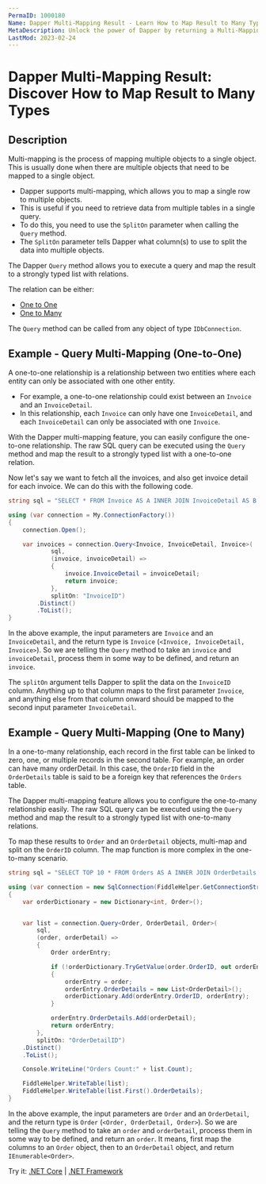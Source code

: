 ```yaml
---
PermaID: 1000180
Name: Dapper Multi-Mapping Result - Learn How to Map Result to Many Types
MetaDescription: Unlock the power of Dapper by returning a Multi-Mapping Result to map multiple entity types or DTOs in one query. Learn how to query your database and map your navigation by mapping many types.
LastMod: 2023-02-24
---
```


# Dapper Multi-Mapping Result: Discover How to Map Result to Many Types

## Description

Multi-mapping is the process of mapping multiple objects to a single object. This is usually done when there are multiple objects that need to be mapped to a single object. 

 - Dapper supports multi-mapping, which allows you to map a single row to multiple objects. 
 - This is useful if you need to retrieve data from multiple tables in a single query. 
 - To do this, you need to use the `SplitOn` parameter when calling the `Query` method. 
 - The `SplitOn` parameter tells Dapper what column(s) to use to split the data into multiple objects. 

The Dapper `Query` method allows you to execute a query and map the result to a strongly typed list with relations.

The relation can be either:
- [One to One](#example---query-multi-mapping-one-to-one)
- [One to Many](#example---query-multi-mapping-one-to-many)

The `Query` method can be called from any object of type `IDbConnection`.

## Example - Query Multi-Mapping (One-to-One)

A one-to-one relationship is a relationship between two entities where each entity can only be associated with one other entity. 

 - For example, a one-to-one relationship could exist between an `Invoice` and an `InvoiceDetail`. 
 - In this relationship, each `Invoice` can only have one `InvoiceDetail`, and each `InvoiceDetail` can only be associated with one `Invoice`.

With the Dapper multi-mapping feature, you can easily configure the one-to-one relationship. The raw SQL query can be executed using the `Query` method and map the result to a strongly typed list with a one-to-one relation.

Now let's say we want to fetch all the invoices, and also get invoice detail for each invoice. We can do this with the following code.

```csharp
string sql = "SELECT * FROM Invoice AS A INNER JOIN InvoiceDetail AS B ON A.InvoiceID = B.InvoiceID;";

using (var connection = My.ConnectionFactory())
{
    connection.Open();

    var invoices = connection.Query<Invoice, InvoiceDetail, Invoice>(
            sql,
            (invoice, invoiceDetail) =>
            {
                invoice.InvoiceDetail = invoiceDetail;
                return invoice;
            },
            splitOn: "InvoiceID")
        .Distinct()
        .ToList();
}
```
In the above example, the input parameters are `Invoice` and an `InvoiceDetail`, and the return type is `Invoice` (`<Invoice, InvoiceDetail, Invoice>`). So we are telling the `Query` method to take an `invoice` and `invoiceDetail`, process them in some way to be defined, and return an `invoice`.

The `splitOn` argument tells Dapper to split the data on the `InvoiceID` column. Anything up to that column maps to the first parameter `Invoice`, and anything else from that column onward should be mapped to the second input parameter `InvoiceDetail`.

## Example - Query Multi-Mapping (One to Many)

In a one-to-many relationship, each record in the first table can be linked to zero, one, or multiple records in the second table. For example, an order can have many orderDetail. In this case, the `OrderID` field in the `OrderDetails` table is said to be a foreign key that references the `Orders` table.

The Dapper multi-mapping feature allows you to configure the one-to-many relationship easily. The raw SQL query can be executed using the `Query` method and map the result to a strongly typed list with one-to-many relations.

To map these results to `Order` and an `OrderDetail` objects, multi-map and split on the `OrderID` column. The map function is more complex in the one-to-many scenario.

```csharp
string sql = "SELECT TOP 10 * FROM Orders AS A INNER JOIN OrderDetails AS B ON A.OrderID = B.OrderID;";

using (var connection = new SqlConnection(FiddleHelper.GetConnectionStringSqlServerW3Schools()))
{            
    var orderDictionary = new Dictionary<int, Order>();


    var list = connection.Query<Order, OrderDetail, Order>(
        sql,
        (order, orderDetail) =>
        {
            Order orderEntry;

            if (!orderDictionary.TryGetValue(order.OrderID, out orderEntry))
            {
                orderEntry = order;
                orderEntry.OrderDetails = new List<OrderDetail>();
                orderDictionary.Add(orderEntry.OrderID, orderEntry);
            }

            orderEntry.OrderDetails.Add(orderDetail);
            return orderEntry;
        },
        splitOn: "OrderDetailID")
    .Distinct()
    .ToList();

    Console.WriteLine("Orders Count:" + list.Count);

    FiddleHelper.WriteTable(list);
    FiddleHelper.WriteTable(list.First().OrderDetails);
}
```
In the above example, the input parameters are `Order` and an `OrderDetail`, and the return type is `Order` (`<Order, OrderDetail, Order>`). So we are telling the `Query` method to take an `order` and `orderDetail`, process them in some way to be defined, and return an `order`. It means, first map the columns to an `Order` object, then to an `OrderDetail` object, and return `IEnumerable<Order>`.

Try it: [.NET Core](https://dotnetfiddle.net/HClmCa) | [.NET Framework](https://dotnetfiddle.net/DPiy2b)

